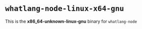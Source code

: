 # `whatlang-node-linux-x64-gnu`

This is the **x86_64-unknown-linux-gnu** binary for `whatlang-node`
